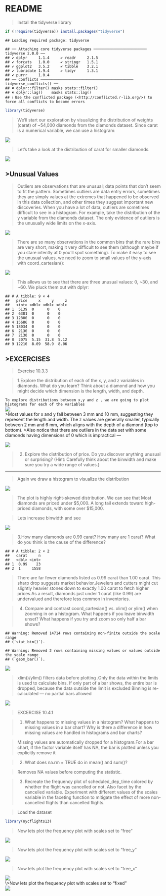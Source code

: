 README
================

> Install the tidyverse library

``` r
if (!require(tidyverse)) install.packages("tidyverse")
```

    ## Loading required package: tidyverse

    ## ── Attaching core tidyverse packages ──────────────────────── tidyverse 2.0.0 ──
    ## ✔ dplyr     1.1.4     ✔ readr     2.1.5
    ## ✔ forcats   1.0.0     ✔ stringr   1.5.1
    ## ✔ ggplot2   3.5.2     ✔ tibble    3.2.1
    ## ✔ lubridate 1.9.4     ✔ tidyr     1.3.1
    ## ✔ purrr     1.0.4     
    ## ── Conflicts ────────────────────────────────────────── tidyverse_conflicts() ──
    ## ✖ dplyr::filter() masks stats::filter()
    ## ✖ dplyr::lag()    masks stats::lag()
    ## ℹ Use the conflicted package (<http://conflicted.r-lib.org/>) to force all conflicts to become errors

``` r
library(tidyverse)
```

> We’ll start our exploration by visualizing the distribution of weights
> (carat) of ~54,000 diamonds from the diamonds dataset. Since carat is
> a numerical variable, we can use a histogram:

<img src="figures/histo1-1.png" style="display: block; margin: auto;" />

> Let’s take a look at the distribution of carat for smaller diamonds.

<img src="figures/histo2-1.png" style="display: block; margin: auto;" />

## \>Unusual Values

> Outliers are observations that are unusual; data points that don’t
> seem to fit the pattern. Sometimes outliers are data entry errors,
> sometimes they are simply values at the extremes that happened to be
> observed in this data collection, and other times they suggest
> important new discoveries. When you have a lot of data, outliers are
> sometimes difficult to see in a histogram. For example, take the
> distribution of the y variable from the diamonds dataset. The only
> evidence of outliers is the unusually wide limits on the x-axis.

<img src="figures/histo3-1.png" style="display: block; margin: auto;" />

> There are so many observations in the common bins that the rare bins
> are very short, making it very difficult to see them (although maybe
> if you stare intently at 0 you’ll spot something). To make it easy to
> see the unusual values, we need to zoom to small values of the y-axis
> with coord_cartesian():

<img src="figures/histo4-1.png" style="display: block; margin: auto;" />

> This allows us to see that there are three unusual values: 0, ~30, and
> ~60. We pluck them out with dplyr:

    ## # A tibble: 9 × 4
    ##   price     x     y     z
    ##   <int> <dbl> <dbl> <dbl>
    ## 1  5139  0      0    0   
    ## 2  6381  0      0    0   
    ## 3 12800  0      0    0   
    ## 4 15686  0      0    0   
    ## 5 18034  0      0    0   
    ## 6  2130  0      0    0   
    ## 7  2130  0      0    0   
    ## 8  2075  5.15  31.8  5.12
    ## 9 12210  8.09  58.9  8.06

## \>EXCERCISES

> Exercise 10.3.3

> 1.Explore the distribution of each of the x, y, and z variables in
> diamonds. What do you learn? Think about a diamond and how you might
> decide which dimension is the length, width, and depth.

`To explore distributions between x,y and z , we are going to plot histograms for each of the variables`
<img src="figures/histo6-1.png" style="display: block; margin: auto;" />
\>Most values for x and y fall between 3 mm and 10 mm, suggesting they
represent the length and width. The z values are generally smaller,
typically between 2 mm and 6 mm, which aligns with the depth of a
diamond (top to bottom). \>Also notice that there are outliers in the
data set with some diamonds having dimensions of 0 which is impractical
—

<img src="figures/box-plots-1.png" style="display: block; margin: auto;" />

> 2.  Explore the distribution of price. Do you discover anything
>     unusual or surprising? (Hint: Carefully think about the binwidth
>     and make sure you try a wide range of values.)

------------------------------------------------------------------------

> Again we draw a histogram to visualize the distribution

<img src="figures/histo7 -1.png" style="display: block; margin: auto;" />

> The plot is highly right-skewed distribution. We can see that Most
> diamonds are priced under \$5,000. A long tail extends toward
> high-priced diamonds, with some over \$15,000.

> Lets increase binwidth and see

<img src="figures/histo8-1.png" style="display: block; margin: auto;" />

> 3.How many diamonds are 0.99 carat? How many are 1 carat? What do you
> think is the cause of the difference?

    ## # A tibble: 2 × 2
    ##   carat     n
    ##   <dbl> <int>
    ## 1  0.99    23
    ## 2  1     1558

> There are far fewer diamonds listed as 0.99 carat than 1.00 carat.
> This sharp drop suggests market behavior.Jewelers and cutters might
> cut slightly heavier stones down to exactly 1.00 carat to fetch higher
> prices.As a result, diamonds just under 1 carat (like 0.99) are
> undervalued and therefore less common in inventories.

> 4.  Compare and contrast coord_cartesian() vs. xlim() or ylim() when
>     zooming in on a histogram. What happens if you leave binwidth
>     unset? What happens if you try and zoom so only half a bar shows?

    ## Warning: Removed 14714 rows containing non-finite outside the scale range
    ## (`stat_bin()`).

    ## Warning: Removed 2 rows containing missing values or values outside the scale range
    ## (`geom_bar()`).

<img src="figures/histo9 -1.png" style="display: block; margin: auto;" />

> xlim()/ylim() filters data before plotting .Only the data within the
> limits is used to calculate bins. If only part of a bar shows, the
> entire bar is dropped, because the data outside the limit is excluded
> Binning is re-calculated — no partial bars allowed

<img src="figures/histo10-1.png" style="display: block; margin: auto;" />

> EXCERCISE 10.4.1

> 1.  What happens to missing values in a histogram? What happens to
>     missing values in a bar chart? Why is there a difference in how
>     missing values are handled in histograms and bar charts?

> Missing values are automatically dropped for a histogram.For a bar
> chart, if the factor variable itself has NA, the bar is plotted unless
> you explicitly remove it

> 2.  What does na.rm = TRUE do in mean() and sum()?

> Removes NA values before computing the statistic.

> 3.  Recreate the frequency plot of scheduled_dep_time colored by
>     whether the flight was cancelled or not. Also facet by the
>     cancelled variable. Experiment with different values of the scales
>     variable in the faceting function to mitigate the effect of more
>     non-cancelled flights than cancelled flights.

> Load the dataset

``` r
library(nycflights13)
```

> Now lets plot the frequency plot with scales set to “free”

<img src="figures/histo11-1.png" style="display: block; margin: auto;" />

> Now lets plot the frequency plot with scales set to “free_y”

<img src="figures/histo12 -1.png" style="display: block; margin: auto;" />

> Now lets plot the frequency plot with scales set to “free_x”

<img src="figures/histo13 -1.png" style="display: block; margin: auto;" />
\>Now lets plot the frequency plot with scales set to “fixed”

<img src="figures/histo14 -1.png" style="display: block; margin: auto;" />
